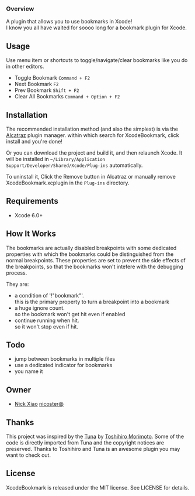 ### Overview

A plugin that allows you to use bookmarks in Xcode!  
I know you all have waited for soooo long for a bookmark plugin for Xcode.


## Usage

Use menu item or shortcuts to toggle/navigate/clear bookmarks like you do in other editors.

* Toggle Bookmark `Command + F2`
* Next Bookmark `F2`
* Prev Bookmark `Shift + F2`
* Clear All Bookmarks `Command + Option + F2`

## Installation
The recommended installation method (and also the simplest) is via the [Alcatraz](http://alcatraz.io/) plugin manager. within which search for XcodeBookmark, click install and you're done!

Or you can download the project and build it, and then relaunch Xcode.
It will be installed in `~/Library/Application Support/Developer/Shared/Xcode/Plug-ins` automatically.

To uninstall it, Click the Remove button in Alcatraz or manually remove XcodeBookmark.xcplugin in the `Plug-ins` directory.

## Requirements

* Xcode 6.0+ 

## How It Works

The bookmarks are actually disabled breakpoints with some dedicated properties with which the bookmarks could be distinguished from the normal breakpoints. These properties are set to prevent the side effects of the breakpoints, so that the bookmarks won't intefere with the debugging process. 

They are:
* a condition of '!"bookmark"'.  
this is the primary property to turn a breakpoint into a bookmark
* a huge ignore count.  
so the bookmark won't get hit even if enabled
* continue running when hit.  
    so it won't stop even if hit.

## Todo
* jump between bookmarks in multiple files
* use a dedicated indicator for bookmarks
* you name it

## Owner

- [Nick Xiao](http://github.com/nicoster) [nicoster@](nicoster@gmail.com)


## Thanks

This project was inspired by the [Tuna](https://github.com/dealforest/Tuna) by [Toshihiro Morimoto](http://github.com/dealforest). Some of the code is directly imported from Tuna and the copyright notices are preserved. Thanks to Toshihiro and Tuna is an awesome plugin you may want to check out.

## License

XcodeBookmark is released under the MIT license. See LICENSE for details.
